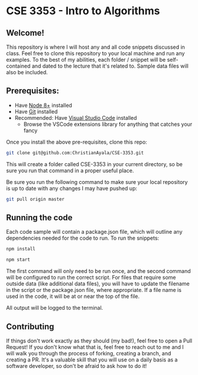# CSE 3353 - Intro to Algorithms

## Welcome!

This repository is where I will host any and all code snippets discussed in class. 
Feel free to clone this repository to your local machine and run any examples. To
the best of my abilities, each folder / snippet will be self-contained and dated
to the lecture that it's related to. Sample data files will also be included.

## Prerequisites:

- Have [Node 8+](https://nodejs.org/en/) installed
- Have [Git](https://git-scm.com/book/en/v2/Getting-Started-Installing-Git) installed
- Recommended: Have [Visual Studio Code](https://code.visualstudio.com/) installed
	- Browse the VSCode extensions library for anything that catches your fancy

Once you install the above pre-requisites, clone this repo:

```sh
git clone git@github.com:ChristianAyala/CSE-3353.git
```

This will create a folder called CSE-3353 in your current directory,
so be sure you run that command in a proper useful place.

Be sure you run the following command to make sure your local repository
is up to date with any changes I may have pushed up:

```sh
git pull origin master
```

## Running the code

Each code sample will contain a package.json file, which will outline any dependencies
needed for the code to run. To run the snippets:

```sh
npm install
```

```sh
npm start
```

The first command will only need to be run once, and the second command will be
configured to run the correct script. For files that require some outside data
(like additional data files), you will have to update the filename in the script
or the package.json file, where appropriate. If a file name is used in the code,
it will be at or near the top of the file.

All output will be logged to the terminal.

## Contributing

If things don't work exactly as they should (my bad!), feel free to open a Pull 
Request! If you don't know what that is, feel free to reach out to me and I will
walk you through the process of forking, creating a branch, and creating a PR.
It's a valuable skill that you will use on a daily basis as a software developer,
so don't be afraid to ask how to do it!